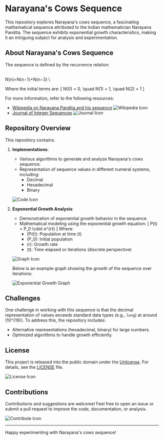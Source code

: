 # Narayana's Cows Sequence

This repository explores Narayana's cows sequence, a fascinating mathematical sequence attributed to the Indian mathematician Narayana Pandita. The sequence exhibits exponential growth characteristics, making it an intriguing subject for analysis and experimentation.

## About Narayana's Cows Sequence
The sequence is defined by the recurrence relation:

\
N(n)=N(n−1)+N(n−3)
\

Where the initial terms are:
\[
N(0) = 0, \quad N(1) = 1, \quad N(2) = 1
\]

For more information, refer to the following resources:
- [Wikipedia on Narayana Pandita and his sequence](https://en.wikipedia.org/wiki/Narayana_Pandita_(mathematician)#Narayana's_cows_sequence) ![Wikipedia Icon](https://img.icons8.com/color/48/000000/wikipedia.png)
- [Journal of Integer Sequences](https://cs.uwaterloo.ca/journals/JIS/VOL23/Das/bravo17.pdf) ![Journal Icon](https://img.icons8.com/ios-filled/50/000000/journal.png)

## Repository Overview
This repository contains:

1. **Implementations**:
   - Various algorithms to generate and analyze Narayana's cows sequence.
   - Representation of sequence values in different numeral systems, including:
     - Decimal
     - Hexadecimal
     - Binary

   ![Code Icon](https://img.icons8.com/fluency/48/000000/code.png)

2. **Exponential Growth Analysis**:
   - Demonstration of exponential growth behavior in the sequence.
   - Mathematical modeling using the exponential growth equation:
     \[
     P(t) = P_0 \cdot e^{rt}
     \]
     Where:
     - \(P(t)\): Population at time \(t\)
     - \(P_0\): Initial population
     - \(r\): Growth rate
     - \(t\): Time elapsed or iterations (discrete perspective)

   ![Graph Icon](https://img.icons8.com/fluency/48/000000/combo-chart.png)

   Below is an example graph showing the growth of the sequence over iterations:

   ![Exponential Growth Graph](https://via.placeholder.com/600x300?text=Exponential+Growth+Graph)

## Challenges
One challenge in working with this sequence is that the decimal representation of values exceeds standard data types (e.g., `long`) at around \(10^{19}\). To address this, the repository includes:
- Alternative representations (hexadecimal, binary) for large numbers.
- Optimized algorithms to handle growth efficiently.

## License
This project is released into the public domain under the [Unlicense](https://unlicense.org). For details, see the [LICENSE](./LICENSE) file.

![License Icon](https://img.icons8.com/fluency/48/000000/license.png)

## Contributions
Contributions and suggestions are welcome! Feel free to open an issue or submit a pull request to improve the code, documentation, or analysis.

![Contribute Icon](https://img.icons8.com/fluency/48/000000/git-pull-request.png)

---

Happy experimenting with Narayana's cows sequence!
